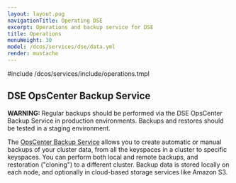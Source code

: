 ```yaml
---
layout: layout.pug
navigationTitle: Operating DSE
excerpt: Operations and backup service for DSE
title: Operations
menuWeight: 30
model: /dcos/services/dse/data.yml
render: mustache
---
```


#include /dcos/services/include/operations.tmpl

## DSE OpsCenter Backup Service

<p class="message--warning"><strong>WARNING: </strong>Regular backups should be performed via the DSE OpsCenter Backup Service in production environments.  Backups and restores should be tested in a staging environment.</p>

The [OpsCenter Backup Service](https://docs.datastax.com/en/latest-opscenter/opsc/online_help/services/opscBackupService.html) allows you to create automatic or manual backups of your cluster data, from all the keyspaces in a cluster to specific keyspaces. You can perform both local and remote backups, and restoration ("cloning") to a different cluster. Backup data is stored locally on each node, and optionally in cloud-based storage services like Amazon S3.
